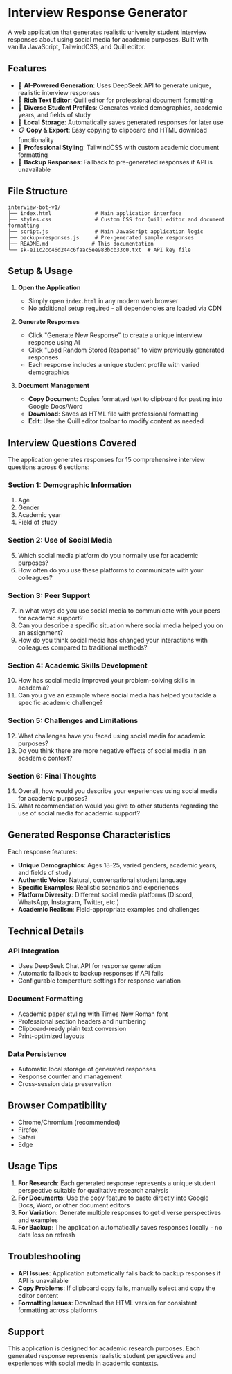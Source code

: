 # Interview Response Generator

A web application that generates realistic university student interview responses about using social media for academic purposes. Built with vanilla JavaScript, TailwindCSS, and Quill editor.

## Features

- 🤖 **AI-Powered Generation**: Uses DeepSeek API to generate unique, realistic interview responses
- 📝 **Rich Text Editor**: Quill editor for professional document formatting
- 👤 **Diverse Student Profiles**: Generates varied demographics, academic years, and fields of study
- 💾 **Local Storage**: Automatically saves generated responses for later use
- 📋 **Copy & Export**: Easy copying to clipboard and HTML download functionality
- 🎨 **Professional Styling**: TailwindCSS with custom academic document formatting
- 🔄 **Backup Responses**: Fallback to pre-generated responses if API is unavailable

## File Structure

```
interview-bot-v1/
├── index.html              # Main application interface
├── styles.css              # Custom CSS for Quill editor and document formatting
├── script.js               # Main JavaScript application logic
├── backup-responses.js     # Pre-generated sample responses
├── README.md              # This documentation
└── sk-e11c2cc46d244c6faac5ee983bcb33c0.txt  # API key file
```

## Setup & Usage

1. **Open the Application**
   - Simply open `index.html` in any modern web browser
   - No additional setup required - all dependencies are loaded via CDN

2. **Generate Responses**
   - Click "Generate New Response" to create a unique interview response using AI
   - Click "Load Random Stored Response" to view previously generated responses
   - Each response includes a unique student profile with varied demographics

3. **Document Management**
   - **Copy Document**: Copies formatted text to clipboard for pasting into Google Docs/Word
   - **Download**: Saves as HTML file with professional formatting
   - **Edit**: Use the Quill editor toolbar to modify content as needed

## Interview Questions Covered

The application generates responses for 15 comprehensive interview questions across 6 sections:

### Section 1: Demographic Information
1. Age
2. Gender
3. Academic year
4. Field of study

### Section 2: Use of Social Media
5. Which social media platform do you normally use for academic purposes?
6. How often do you use these platforms to communicate with your colleagues?

### Section 3: Peer Support
7. In what ways do you use social media to communicate with your peers for academic support?
8. Can you describe a specific situation where social media helped you on an assignment?
9. How do you think social media has changed your interactions with colleagues compared to traditional methods?

### Section 4: Academic Skills Development
10. How has social media improved your problem-solving skills in academia?
11. Can you give an example where social media has helped you tackle a specific academic challenge?

### Section 5: Challenges and Limitations
12. What challenges have you faced using social media for academic purposes?
13. Do you think there are more negative effects of social media in an academic context?

### Section 6: Final Thoughts
14. Overall, how would you describe your experiences using social media for academic purposes?
15. What recommendation would you give to other students regarding the use of social media for academic support?

## Generated Response Characteristics

Each response features:
- **Unique Demographics**: Ages 18-25, varied genders, academic years, and fields of study
- **Authentic Voice**: Natural, conversational student language
- **Specific Examples**: Realistic scenarios and experiences
- **Platform Diversity**: Different social media platforms (Discord, WhatsApp, Instagram, Twitter, etc.)
- **Academic Realism**: Field-appropriate examples and challenges

## Technical Details

### API Integration
- Uses DeepSeek Chat API for response generation
- Automatic fallback to backup responses if API fails
- Configurable temperature settings for response variation

### Document Formatting
- Academic paper styling with Times New Roman font
- Professional section headers and numbering
- Clipboard-ready plain text conversion
- Print-optimized layouts

### Data Persistence
- Automatic local storage of generated responses
- Response counter and management
- Cross-session data preservation

## Browser Compatibility

- Chrome/Chromium (recommended)
- Firefox
- Safari
- Edge

## Usage Tips

1. **For Research**: Each generated response represents a unique student perspective suitable for qualitative research analysis
2. **For Documents**: Use the copy feature to paste directly into Google Docs, Word, or other document editors
3. **For Variation**: Generate multiple responses to get diverse perspectives and examples
4. **For Backup**: The application automatically saves responses locally - no data loss on refresh

## Troubleshooting

- **API Issues**: Application automatically falls back to backup responses if API is unavailable
- **Copy Problems**: If clipboard copy fails, manually select and copy the editor content
- **Formatting Issues**: Download the HTML version for consistent formatting across platforms

## Support

This application is designed for academic research purposes. Each generated response represents realistic student perspectives and experiences with social media in academic contexts.
